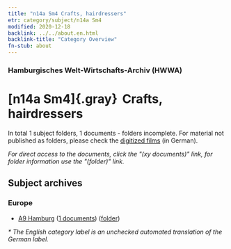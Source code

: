 ```yaml
---
title: "n14a Sm4 Crafts, hairdressers"
etr: category/subject/n14a Sm4
modified: 2020-12-18
backlink: ../../about.en.html
backlink-title: "Category Overview"
fn-stub: about
---
```


### Hamburgisches Welt-Wirtschafts-Archiv (HWWA)
# [n14a Sm4]{.gray}&#8201; Crafts, hairdressers&#160; 





In total 1 subject folders, 1 documents - folders incomplete.
For material not published as folders, please check the [digitized films](/film/h1_sh) (in German).

_For direct access to the documents, click the "(xy documents)" link, for folder information use the "(folder)" link._

## Subject archives



### Europe

- [A9 Hamburg](../../../geo/about.en.html#A9) (<a href="https://dfg-viewer.de/show/?tx_dlf[id]=https://pm20.zbw.eu/mets/sh/1409xx/140905/1820xx/182071/public.mets.en.xml" target="_blank">1 documents</a>) ([folder](http://purl.org/pressemappe20/folder/sh/140905,182071))


_* The English category label is an unchecked automated translation of the German label._

